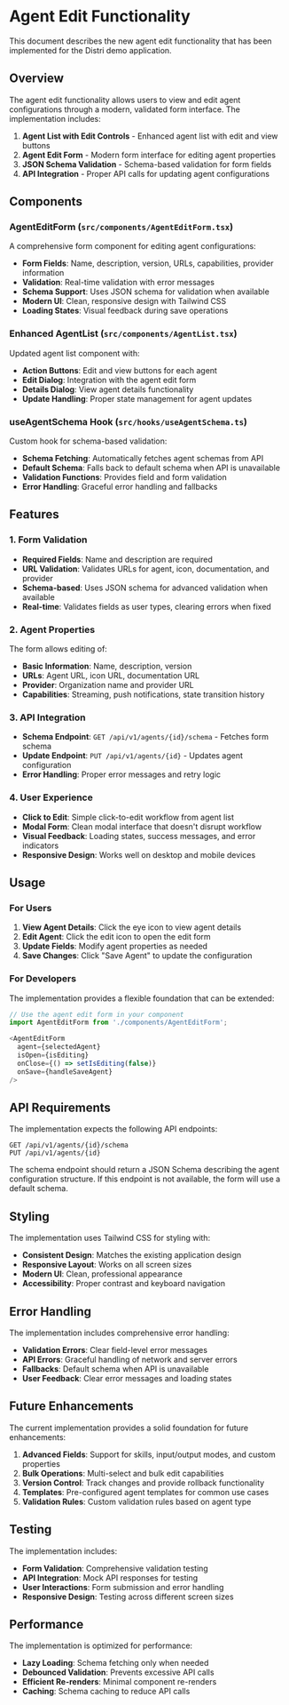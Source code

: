 # Agent Edit Functionality

This document describes the new agent edit functionality that has been implemented for the Distri demo application.

## Overview

The agent edit functionality allows users to view and edit agent configurations through a modern, validated form interface. The implementation includes:

1. **Agent List with Edit Controls** - Enhanced agent list with edit and view buttons
2. **Agent Edit Form** - Modern form interface for editing agent properties
3. **JSON Schema Validation** - Schema-based validation for form fields
4. **API Integration** - Proper API calls for updating agent configurations

## Components

### AgentEditForm (`src/components/AgentEditForm.tsx`)

A comprehensive form component for editing agent configurations:

- **Form Fields**: Name, description, version, URLs, capabilities, provider information
- **Validation**: Real-time validation with error messages
- **Schema Support**: Uses JSON schema for validation when available
- **Modern UI**: Clean, responsive design with Tailwind CSS
- **Loading States**: Visual feedback during save operations

### Enhanced AgentList (`src/components/AgentList.tsx`)

Updated agent list component with:

- **Action Buttons**: Edit and view buttons for each agent
- **Edit Dialog**: Integration with the agent edit form
- **Details Dialog**: View agent details functionality
- **Update Handling**: Proper state management for agent updates

### useAgentSchema Hook (`src/hooks/useAgentSchema.ts`)

Custom hook for schema-based validation:

- **Schema Fetching**: Automatically fetches agent schemas from API
- **Default Schema**: Falls back to default schema when API is unavailable
- **Validation Functions**: Provides field and form validation
- **Error Handling**: Graceful error handling and fallbacks

## Features

### 1. Form Validation

- **Required Fields**: Name and description are required
- **URL Validation**: Validates URLs for agent, icon, documentation, and provider
- **Schema-based**: Uses JSON schema for advanced validation when available
- **Real-time**: Validates fields as user types, clearing errors when fixed

### 2. Agent Properties

The form allows editing of:

- **Basic Information**: Name, description, version
- **URLs**: Agent URL, icon URL, documentation URL
- **Provider**: Organization name and provider URL
- **Capabilities**: Streaming, push notifications, state transition history

### 3. API Integration

- **Schema Endpoint**: `GET /api/v1/agents/{id}/schema` - Fetches form schema
- **Update Endpoint**: `PUT /api/v1/agents/{id}` - Updates agent configuration
- **Error Handling**: Proper error messages and retry logic

### 4. User Experience

- **Click to Edit**: Simple click-to-edit workflow from agent list
- **Modal Form**: Clean modal interface that doesn't disrupt workflow
- **Visual Feedback**: Loading states, success messages, and error indicators
- **Responsive Design**: Works well on desktop and mobile devices

## Usage

### For Users

1. **View Agent Details**: Click the eye icon to view agent details
2. **Edit Agent**: Click the edit icon to open the edit form
3. **Update Fields**: Modify agent properties as needed
4. **Save Changes**: Click "Save Agent" to update the configuration

### For Developers

The implementation provides a flexible foundation that can be extended:

```typescript
// Use the agent edit form in your component
import AgentEditForm from './components/AgentEditForm';

<AgentEditForm
  agent={selectedAgent}
  isOpen={isEditing}
  onClose={() => setIsEditing(false)}
  onSave={handleSaveAgent}
/>
```

## API Requirements

The implementation expects the following API endpoints:

```
GET /api/v1/agents/{id}/schema
PUT /api/v1/agents/{id}
```

The schema endpoint should return a JSON Schema describing the agent configuration structure. If this endpoint is not available, the form will use a default schema.

## Styling

The implementation uses Tailwind CSS for styling with:

- **Consistent Design**: Matches the existing application design
- **Responsive Layout**: Works on all screen sizes
- **Modern UI**: Clean, professional appearance
- **Accessibility**: Proper contrast and keyboard navigation

## Error Handling

The implementation includes comprehensive error handling:

- **Validation Errors**: Clear field-level error messages
- **API Errors**: Graceful handling of network and server errors
- **Fallbacks**: Default schema when API is unavailable
- **User Feedback**: Clear error messages and loading states

## Future Enhancements

The current implementation provides a solid foundation for future enhancements:

1. **Advanced Fields**: Support for skills, input/output modes, and custom properties
2. **Bulk Operations**: Multi-select and bulk edit capabilities
3. **Version Control**: Track changes and provide rollback functionality
4. **Templates**: Pre-configured agent templates for common use cases
5. **Validation Rules**: Custom validation rules based on agent type

## Testing

The implementation includes:

- **Form Validation**: Comprehensive validation testing
- **API Integration**: Mock API responses for testing
- **User Interactions**: Form submission and error handling
- **Responsive Design**: Testing across different screen sizes

## Performance

The implementation is optimized for performance:

- **Lazy Loading**: Schema fetching only when needed
- **Debounced Validation**: Prevents excessive API calls
- **Efficient Re-renders**: Minimal component re-renders
- **Caching**: Schema caching to reduce API calls